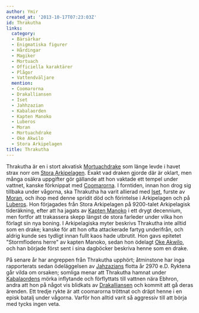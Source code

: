 ```yaml
---
author: Ymir
created_at: '2013-10-17T07:23:03Z'
id: Thrakutha
links:
  category:
  - Bärsärkar
  - Enigmatiska figurer
  - Hårdingar
  - Magiker
  - Mortuach
  - Officiella karaktärer
  - Plågor
  - Vattendväljare
  mention:
  - Coomarorna
  - Drakalliansen
  - Iset
  - Jahhzazian
  - Kabalaorden
  - Kapten Manoko
  - Luberos
  - Moran
  - Mortuachdrake
  - Oke Akwilo
  - Stora Arkipelagen
title: Thrakutha
---
```


Thrakutha är en i stort akvatisk [Mortuachdrake] som länge levde i havet strax norr om [Stora
Arkipelagen]. Exakt vad draken gjorde där är oklart, men många osäkra uppgifter gör gällande att hon
vaktade ett tempel under vattnet, kanske förknippat med [Coomarorna]. I forntiden, innan hon drog
sig tillbaka under vågorna, ska Thrakutha ha varit allierad med [Iset], furste av [Moran], och ihop
med denne spridit död och förintelse i Arkipelagen och på [Luberos]. Hon förjagades från Stora
Arkipelagen på 9200-talet Arkipelagisk tideräkning, efter att ha jagats av [Kapten Manoko] i ett
drygt decennium, men fortfor att trakassera skepp längst de stora farleder under vilka hon förlagt
sin nya boning. I Arkipelagiska myter beskrivs Thrakutha inte alltid som en drake; kanske för att
hon ofta attackerade fartyg underifrån, och aldrig kunde ses tydligt innan fullt kaos hade utbrutit.
Hon gavs epitetet "Stormflodens herre" av kapten Manoko, sedan hon ödelagt [Oke Akwilo], och han
började först sent i sina dagböcker beskriva henne som en drake.

På senare år har angreppen från Thrakutha upphört; åtminstone har inga rapporterats sedan
ödeläggelsen av [Jahzazians] flotta år 2970 e.D. Ryktena går vilda om orsaken; somliga menar att
Thrakutha hamnat under [Kabalaordens] mörka inflytande och förflyttats till vattnen nära Ebhron,
andra att hon på något vis blidkats av [Drakalliansen] och kommit att gå deras ärenden. Ett tredje
rykte är att coomarorna tröttnat och dräpt henne i en episk batalj under vågorna. Varför hon alltid
varit så aggressiv till att börja med tycks ingen veta.

  [Mortuachdrake]: Mortuachdrake
  [Stora Arkipelagen]: Stora_Arkipelagen
  [Coomarorna]: Coomarorna
  [Iset]: Iset
  [Moran]: Moran
  [Luberos]: Luberos
  [Kapten Manoko]: Kapten_Manoko
  [Oke Akwilo]: Oke_Akwilo
  [Jahzazians]: Jahhzazian
  [Kabalaordens]: Kabalaorden
  [Drakalliansen]: Drakalliansen